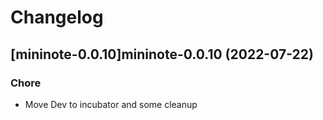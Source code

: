 # Changelog



## [mininote-0.0.10]mininote-0.0.10 (2022-07-22)

### Chore

- Move Dev to incubator and some cleanup
  
  